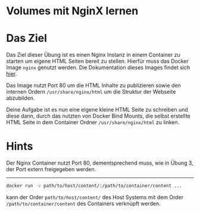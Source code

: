Volumes mit NginX lernen
=====

Das Ziel
========
Das Ziel dieser Übung ist es einen Nginx Instanz in einem Container zu starten um eigene HTML Seiten bereit zu stellen.
Hierfür muss das Docker Image `nginx` genutzt werden.
Die Dokumentation dieses Images findet sich [hier](https://hub.docker.com/_/nginx).

Das Image nutzt Port 80 um die HTML Inhalte zu publizieren sowie den internen Ordern `/usr/share/nginx/html` um die
Struktur der Webseite abzubilden.

Deine Aufgabe ist es nun eine eigene kleine HTML Seite zu schreiben und diese dann, durch das nutzten von Docker Bind 
Mounts, die selbst erstellte HTML Seite in dem Container Ordner `/usr/share/nginx/html` zu linken.

Hints
=====

Der Nginx Container nutzt Port 80, dementsprechend muss, wie in Übung 3, der Port extern freigegeben werden.

---

```bash
docker run -v path/to/host/content/:/path/to/container/content ...
```
kann der Order `path/to/host/content/` des Host Systems mit dem Order `/path/to/container/content` des Containers
verknüpft werden.

